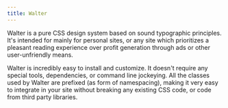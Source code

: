 ```yaml
---
title: Walter
---
```


Walter is a pure CSS design system based on sound typographic principles. It's intended for mainly for personal sites, or any site which prioritizes a pleasant reading experience over profit generation through ads or other user-unfriendly means.

Walter is incredibly easy to install and customize. It doesn't require any special tools, dependencies, or command line jockeying. All the classes used by Walter are prefixed (as form of namespacing), making it very easy to integrate in your site without breaking any existing CSS code, or code from third party libraries.
